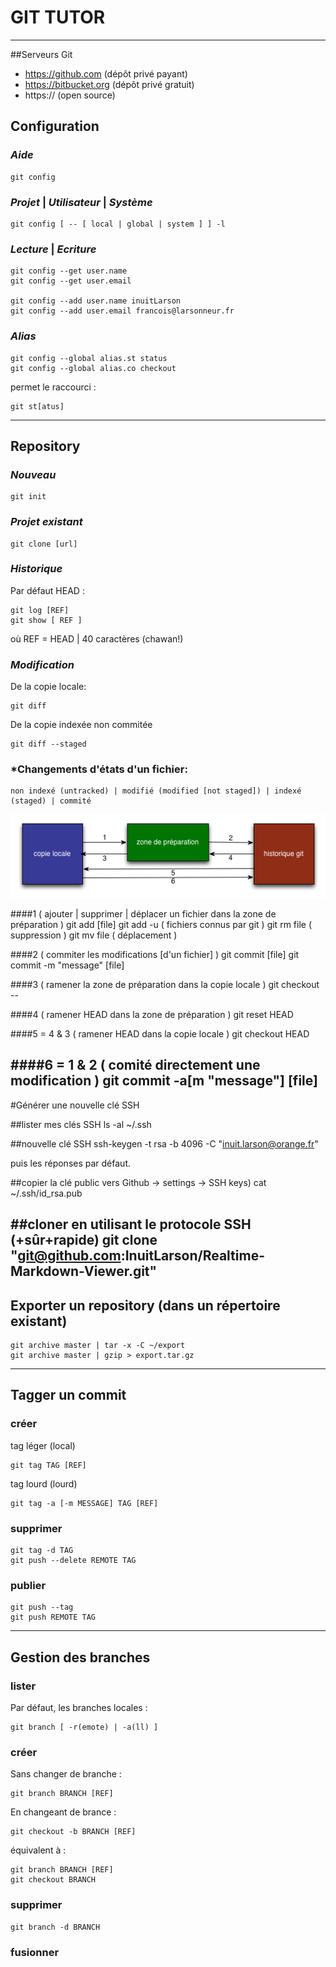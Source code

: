 # GIT TUTOR

----

##Serveurs Git
- https://github.com (dépôt privé payant)
- https://bitbucket.org (dépôt privé gratuit)
- https:// (open source)


## Configuration

### *Aide*
	git config
	
### *Projet* | *Utilisateur* | *Système*
	git config [ -- [ local | global | system ] ] -l

### *Lecture* | *Ecriture*
	git config --get user.name
	git config --get user.email
	
	git config --add user.name inuitLarson
	git config --add user.email francois@larsonneur.fr
	
### *Alias*
	git config --global alias.st status
	git config --global alias.co checkout

permet le raccourci :

	git st[atus]

----

## Repository

### *Nouveau*
	git init 
	
### *Projet existant*
	git clone [url]

### *Historique*	
Par défaut HEAD :

	git log [REF]
	git show [ REF ]

où REF = HEAD | 40 caractères (chawan!)	

### *Modification*
De la copie locale:

	git diff 
	
De la copie indexée non commitée

	git diff --staged

### *Changements d'états d'un fichier: 
	non indexé (untracked) | modifié (modified [not staged]) | indexé (staged) | commité
	
![git_etats.png](git_etats.png) 

####1 ( ajouter | supprimer | déplacer un fichier dans la zone de préparation )
	git add [file]
	git add -u 	( fichiers connus par git )
	git rm file	( suppression )
	git mv file	( déplacement )
	
####2 ( commiter les modifications [d'un fichier] )
	git commit [file]
	git commit -m "message" [file]

####3 ( ramener la zone de préparation dans la copie locale  )
	git checkout -- <file>

####4 ( ramener HEAD dans la zone de préparation )
	git reset HEAD <file>
	

####5 =  4 & 3 ( ramener HEAD dans la copie locale )
	git checkout HEAD <file>
	
####6 = 1 & 2 ( comité directement une modification )
	git commit -a[m "message"] [file]
----

#Générer une nouvelle clé SSH

##lister mes clés SSH
	ls -al ~/.ssh
	
##nouvelle clé SSH
	ssh-keygen -t rsa -b 4096 -C "inuit.larson@orange.fr" 

puis les réponses par défaut.
	
##copier la clé public vers Github → settings → SSH keys)
	cat ~/.ssh/id_rsa.pub

##cloner en utilisant le protocole SSH (+sûr+rapide)
	git clone "git@github.com:InuitLarson/Realtime-Markdown-Viewer.git"
----

## Exporter un repository (dans un répertoire existant)
	git archive master | tar -x -C ~/export
	git archive master | gzip > export.tar.gz
 
----

## Tagger un commit

### créer
tag léger (local)

	git tag TAG [REF]
	
tag lourd (lourd)

	git tag -a [-m MESSAGE] TAG [REF]

### supprimer

	git tag -d TAG
	git push --delete REMOTE TAG
	
### publier
	git push --tag
	git push REMOTE TAG
----

## Gestion des branches

### lister

Par défaut, les branches locales :

	git branch [ -r(emote) | -a(ll) ]
	
### créer
Sans changer de branche :

	git branch BRANCH [REF]

En changeant de brance :

	git checkout -b BRANCH [REF]
	
équivalent à :

	git branch BRANCH [REF]
	git checkout BRANCH

### supprimer
	git branch -d BRANCH

### fusionner